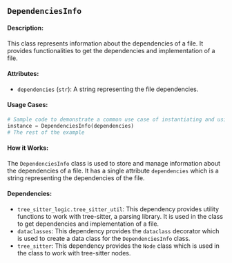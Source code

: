 ## `DependenciesInfo`

#### Description:
This class represents information about the dependencies of a file. It provides functionalities to get the dependencies and implementation of a file.

#### Attributes:
- `dependencies` (`str`): A string representing the file dependencies.

#### Usage Cases:

```python
# Sample code to demonstrate a common use case of instantiating and using the class
instance = DependenciesInfo(dependencies)
# The rest of the example
```

#### How it Works:

The `DependenciesInfo` class is used to store and manage information about the dependencies of a file. It has a single attribute `dependencies` which is a string representing the dependencies of the file.

#### Dependencies:
- `tree_sitter_logic.tree_sitter_util`: This dependency provides utility functions to work with tree-sitter, a parsing library. It is used in the class to get dependencies and implementation of a file.
- `dataclasses`: This dependency provides the `dataclass` decorator which is used to create a data class for the `DependenciesInfo` class.
- `tree_sitter`: This dependency provides the `Node` class which is used in the class to work with tree-sitter nodes.